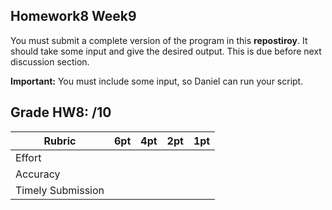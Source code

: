 ## Homework8 Week9

You must submit a complete version of the program in this **repostiroy**. 
It should take some input and give the desired output.
This is due before next discussion section.

**Important:** You must include some input, so Daniel can run your script.  

## Grade HW8: /10

| **Rubric** | **6pt** | **4pt** | **2pt** | **1pt** |
| --- | ---| --- | --- | --- |
| Effort | | | | |
| Accuracy | | | | |
| Timely Submission | | | | |
